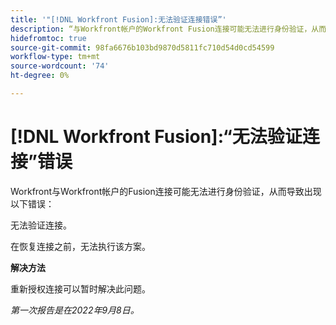 ```yaml
---
title: '"[!DNL Workfront Fusion]:无法验证连接错误”'
description: “与Workfront帐户的Workfront Fusion连接可能无法进行身份验证，从而导致出现以下错误：无法验证连接。”
hidefromtoc: true
source-git-commit: 98fa6676b103bd9870d5811fc710d54d0cd54599
workflow-type: tm+mt
source-wordcount: '74'
ht-degree: 0%

---
```



# [!DNL Workfront Fusion]:“无法验证连接”错误

Workfront与Workfront帐户的Fusion连接可能无法进行身份验证，从而导致出现以下错误：

无法验证连接。

在恢复连接之前，无法执行该方案。

**解决方法**

重新授权连接可以暂时解决此问题。

_第一次报告是在2022年9月8日。_

